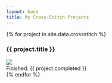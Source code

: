 ```yaml
---
layout: base
title: My Cross-Stitch Projects
---
```


<div class="cross-stitch-container">
  {% for project in site.data.crossstitch %}
  <div class="cross-stitch-project">
    <h3>{{ project.title }}</h3>
    <a class="" href="{{ project.url }}">
      <img class="" src="/assets/img/crossstitch/{{ project.img }}" />
    </a>
    <div>Finished: {{ project.completed }}</div>
  </div>
  {% endfor %}
</div>
